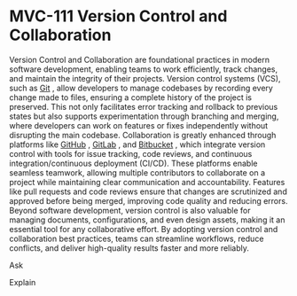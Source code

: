 # MVC-111 Version Control and Collaboration
Version Control and Collaboration are foundational practices in modern software development, enabling teams to work efficiently, track changes, and maintain the integrity of their projects. Version control systems (VCS), such as [Git](https://git-scm.com/) , allow developers to manage codebases by recording every change made to files, ensuring a complete history of the project is preserved. This not only facilitates error tracking and rollback to previous states but also supports experimentation through branching and merging, where developers can work on features or fixes independently without disrupting the main codebase. Collaboration is greatly enhanced through platforms like [GitHub](https://github.com/) , [GitLab](https://about.gitlab.com/) , and [Bitbucket](https://bitbucket.org/product/) , which integrate version control with tools for issue tracking, code reviews, and continuous integration/continuous deployment (CI/CD). These platforms enable seamless teamwork, allowing multiple contributors to collaborate on a project while maintaining clear communication and accountability. Features like pull requests and code reviews ensure that changes are scrutinized and approved before being merged, improving code quality and reducing errors. Beyond software development, version control is also valuable for managing documents, configurations, and even design assets, making it an essential tool for any collaborative effort. By adopting version control and collaboration best practices, teams can streamline workflows, reduce conflicts, and deliver high-quality results faster and more reliably.


Ask

Explain





